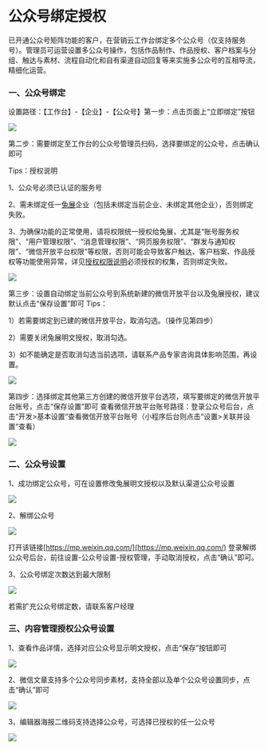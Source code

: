 # 公众号绑定授权

已开通公众号矩阵功能的客户，在营销云工作台绑定多个公众号（仅支持服务号）。管理员可运营设置多公众号操作，包括作品制作、作品授权、客户档案与分组、触达与素材、流程自动化和自有渠道自动回复等来实施多公众号的互相导流，精细化运营。

### **一、公众号绑定** 

设置路径：【工作台】-【企业】-【公众号】第一步：点击页面上“立即绑定”按钮

![](../../.gitbook/assets/image%20%2852%29.png)

第二步：需要绑定至工作台的公众号管理员扫码，选择要绑定的公众号，点击确认即可  


Tips：授权说明

1、公众号必须已认证的服务号

2、需未绑定任一[兔展](http://www.rabbitpre.com/)企业（包括未绑定当前企业、未绑定其他企业），否则绑定失败。

3、为确保功能的正常使用，请将权限统一授权给兔展，尤其是“账号服务权限”、“用户管理权限”、“消息管理权限”、“网页服务权限”、“群发与通知权限”、“微信开放平台权限”等权限，否则可能会导致客户触达、客户档案、作品授权等功能使用异常，详见[授权权限说明](http://bbs.rabbitpre.com/forum.php?mod=viewthread&tid=20879&extra=page%3D1)必须授权的权集，否则绑定失败。

![](../../.gitbook/assets/image%20%28288%29.png)

第三步：设置自动绑定当前公众号到系统新建的微信开放平台以及兔展授权，建议默认点击“保存设置”即可 Tips： 

1）若需要绑定到已建的微信开放平台，取消勾选。（操作见第四步）

 2）需要关闭兔展明文授权，取消勾选。

 3）如不能确定是否取消勾选当前选项，请联系产品专家咨询具体影响范围，再设置。

![](../../.gitbook/assets/image%20%28399%29.png)

第四步：选择绑定其他第三方创建的微信开放平台选项，填写要绑定的微信开放平台账号，点击“保存设置”即可 查看微信开放平台账号路径：登录公众号后台，点击“开发&gt;基本设置“查看微信开放平台账号（小程序后台则点击“设置&gt;关联并设置“查看）

![](../../.gitbook/assets/image%20%28390%29.png)

###  **二、公众号设置**

  
1、成功绑定公众号，可在设置修改兔展明文授权以及默认渠道公众号设置

![ ](../../.gitbook/assets/image%20%28104%29.png)

2、解绑公众号

![](../../.gitbook/assets/image%20%2823%29.png)

打开该链接[https://mp.weixin.qq.com/](https://mp.weixin.qq.com/) 登录解绑公众号后台，前往设置-公众号设置-授权管理，手动取消授权，点击“确认”即可。

3、公众号绑定次数达到最大限制

![](../../.gitbook/assets/image%20%28325%29.png)

若需扩充公众号绑定数，请联系客户经理



###  **三、内容管理授权公众号设置**

1、查看作品详情，选择对应公众号显示明文授权，点击“保存”按钮即可  
  


![](../../.gitbook/assets/image%20%2885%29.png)

2、微信文章支持多个公众号同步素材，支持全部以及单个公众号设置同步，点击“确认”即可

![](../../.gitbook/assets/image%20%28375%29.png)

3、编辑器海报二维码支持选择公众号，可选择已授权的任一公众号

![](../../.gitbook/assets/image%20%28359%29.png)

